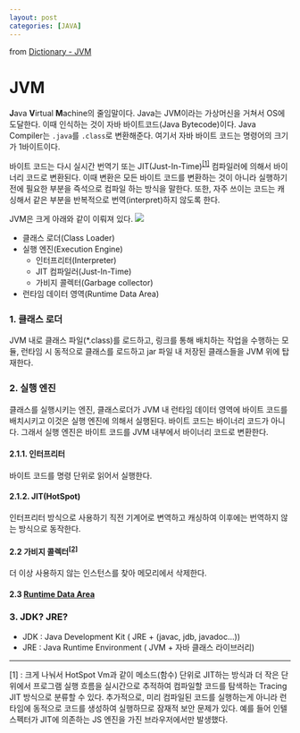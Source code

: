 ```yaml
---
layout: post
categories: [JAVA]
---
```


from [Dictionary - JVM](https://github.com/newkayak12/Dictionary/blob/master/java/02.jvm.md)
# JVM

<strong>J</strong>ava <strong>V</strong>irtual <strong>M</strong>achine의 줄임말이다.
Java는 JVM이라는 가상머신을 거쳐서 OS에 도달한다. 이때 인식하는 것이 자바 바이트코드(Java Bytecode)이다. Java Compiler는 `.java`를 `.class`로 변환해준다. 
여기서 자바 바이트 코드는 명령어의 크기가 1바이트이다.

바이트 코드는 다시 실시간 번역기 또는 JIT(Just-In-Time)<sup>[[1]](#jit)</sup> 컴파일러에 의해서 바이너리 코드로 변환된다. 이때 변환은 모든 바이트 코드를 변환하는 것이 아니라 실행하기 전에 필요한 부분을 즉석으로 컴파일 하는 방식을 말한다.
또한, 자주 쓰이는 코드는 캐싱해서 같은 부분을 반복적으로 번역(interpret)하지 않도록 한다. 


JVM은 크게 아래와 같이 이뤄져 있다.
![](/assets/imgjvm.png)

- 클래스 로더(Class Loader)
- 실행 엔진(Execution Engine)
  - 인터프리터(Interpreter)
  - JIT 컴파일러(Just-In-Time)
  - 가비지 콜렉터(Garbage collector)
- 런타임 데이터 영역(Runtime Data Area)


### 1. 클래스 로더
JVM 내로 클래스 파일(*.class)를 로드하고, 링크를 통해 배치하는 작업을 수행하는 모듈, 런타임 시 동적으로 클래스를 로드하고 jar 파일 내 저장된 클래스들을 JVM 위에 탑재한다.

### 2. 실행 엔진
클래스를 실행시키는 엔진, 클래스로더가 JVM 내 런타임 데이터 영역에 바이트 코드를 배치시키고 이것은 실행 엔진에 의해서 실행된다. 
바이트 코드는 바이너리 코드가 아니다. 그래서 실행 엔진은 바이트 코드를 JVM 내부에서 바이너리 코드로 변환한다.

#### 2.1.1. 인터프리터
바이트 코드를 명령 단위로 읽어서 실행한다. 

#### 2.1.2. JIT(HotSpot)
인터프리터 방식으로 사용하기 직전 기계어로 변역하고 캐싱하여 이후에는 번역하지 않는 방식으로 동작한다.

#### 2.2 가비지 콜렉터<sup>[[2]](2024-05-18-[java_series]-05-GC)</sup>
더 이상 사용하지 않는 인스턴스를 찾아 메모리에서 삭제한다.

#### 2.3 [Runtime Data Area](./2024-05-18-[java_series]-03-Memory)

### 3. JDK? JRE?

- JDK : Java Development Kit ( JRE + (javac, jdb, javadoc...))
- JRE : Java Runtime Environment ( JVM + 자바 클래스 라이브러리)


-----------------
<a name="jit">[1]</a> : 크게 나눠서 HotSpot Vm과 같이 메소드(함수) 단위로 JIT하는 방식과 더 작은 단위에서 프로그램 실행 흐름을 실시간으로 추적하여 컴파일할 코드를 탐색하는 Tracing JIT 방식으로 분류할 수 있다. 추가적으로, 미리 컴파일된 코드를 실행하는게 아니라 런타임에 동적으로 코드를 생성하여 실행하므로 잠재적 보안 문제가 있다. 예를 들어 인텔 스펙터가 JIT에 의존하는 JS 엔진을 가진 브라우저에서만 발생했다.
